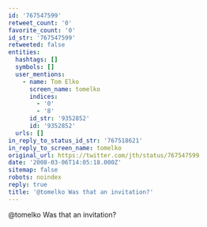 ```yaml
---
id: '767547599'
retweet_count: '0'
favorite_count: '0'
id_str: '767547599'
retweeted: false
entities:
  hashtags: []
  symbols: []
  user_mentions:
    - name: Tom Elko
      screen_name: tomelko
      indices:
        - '0'
        - '8'
      id_str: '9352852'
      id: '9352852'
  urls: []
in_reply_to_status_id_str: '767518621'
in_reply_to_screen_name: tomelko
original_url: https://twitter.com/jth/status/767547599
date: '2008-03-06T14:05:18.000Z'
sitemap: false
robots: noindex
reply: true
title: '@tomelko Was that an invitation?'
---
```


@tomelko Was that an invitation?
